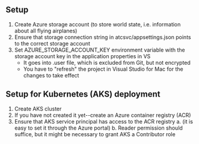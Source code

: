 Setup
----

1. Create Azure storage account (to store world state, i.e. information about all flying airplanes)
1. Ensure that storage connection string in atcsvc/appsettings.json points to the correct storage account
1. Set AZURE_STORAGE_ACCOUNT_KEY environment variable with the storage account key in the application properties in VS 
    * It goes into .user file, which is excluded from Git, but not encrypted
    * You have to "refresh" the project in Visual Studio for Mac for the changes to take effect


Setup for Kubernetes (AKS) deployment
----
1. Create AKS cluster
1. If you have not created it yet--create an Azure container registry (ACR)
1. Ensure that AKS service principal has access to the ACR registry 
    a. (it is easy to set it through the Azure portal)
    b. Reader permission should suffice, but it might be necessary to grant AKS a Contributor role